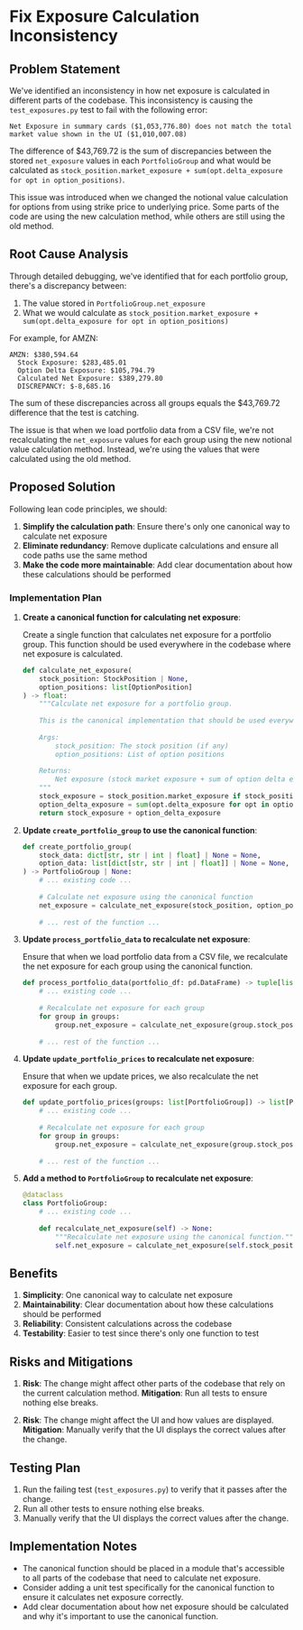 # Fix Exposure Calculation Inconsistency

## Problem Statement

We've identified an inconsistency in how net exposure is calculated in different parts of the codebase. This inconsistency is causing the `test_exposures.py` test to fail with the following error:

```
Net Exposure in summary cards ($1,053,776.80) does not match the total market value shown in the UI ($1,010,007.08)
```

The difference of $43,769.72 is the sum of discrepancies between the stored `net_exposure` values in each `PortfolioGroup` and what would be calculated as `stock_position.market_exposure + sum(opt.delta_exposure for opt in option_positions)`.

This issue was introduced when we changed the notional value calculation for options from using strike price to underlying price. Some parts of the code are using the new calculation method, while others are still using the old method.

## Root Cause Analysis

Through detailed debugging, we've identified that for each portfolio group, there's a discrepancy between:

1. The value stored in `PortfolioGroup.net_exposure`
2. What we would calculate as `stock_position.market_exposure + sum(opt.delta_exposure for opt in option_positions)`

For example, for AMZN:
```
AMZN: $380,594.64
  Stock Exposure: $283,485.01
  Option Delta Exposure: $105,794.79
  Calculated Net Exposure: $389,279.80
  DISCREPANCY: $-8,685.16
```

The sum of these discrepancies across all groups equals the $43,769.72 difference that the test is catching.

The issue is that when we load portfolio data from a CSV file, we're not recalculating the `net_exposure` values for each group using the new notional value calculation method. Instead, we're using the values that were calculated using the old method.

## Proposed Solution

Following lean code principles, we should:

1. **Simplify the calculation path**: Ensure there's only one canonical way to calculate net exposure
2. **Eliminate redundancy**: Remove duplicate calculations and ensure all code paths use the same method
3. **Make the code more maintainable**: Add clear documentation about how these calculations should be performed

### Implementation Plan

1. **Create a canonical function for calculating net exposure**:

   Create a single function that calculates net exposure for a portfolio group. This function should be used everywhere in the codebase where net exposure is calculated.

   ```python
   def calculate_net_exposure(
       stock_position: StockPosition | None,
       option_positions: list[OptionPosition]
   ) -> float:
       """Calculate net exposure for a portfolio group.
       
       This is the canonical implementation that should be used everywhere in the codebase.
       
       Args:
           stock_position: The stock position (if any)
           option_positions: List of option positions
           
       Returns:
           Net exposure (stock market exposure + sum of option delta exposures)
       """
       stock_exposure = stock_position.market_exposure if stock_position else 0.0
       option_delta_exposure = sum(opt.delta_exposure for opt in option_positions)
       return stock_exposure + option_delta_exposure
   ```

2. **Update `create_portfolio_group` to use the canonical function**:

   ```python
   def create_portfolio_group(
       stock_data: dict[str, str | int | float] | None = None,
       option_data: list[dict[str, str | int | float]] | None = None,
   ) -> PortfolioGroup | None:
       # ... existing code ...
       
       # Calculate net exposure using the canonical function
       net_exposure = calculate_net_exposure(stock_position, option_positions)
       
       # ... rest of the function ...
   ```

3. **Update `process_portfolio_data` to recalculate net exposure**:

   Ensure that when we load portfolio data from a CSV file, we recalculate the net exposure for each group using the canonical function.

   ```python
   def process_portfolio_data(portfolio_df: pd.DataFrame) -> tuple[list[PortfolioGroup], PortfolioSummary, dict]:
       # ... existing code ...
       
       # Recalculate net exposure for each group
       for group in groups:
           group.net_exposure = calculate_net_exposure(group.stock_position, group.option_positions)
       
       # ... rest of the function ...
   ```

4. **Update `update_portfolio_prices` to recalculate net exposure**:

   Ensure that when we update prices, we also recalculate the net exposure for each group.

   ```python
   def update_portfolio_prices(groups: list[PortfolioGroup]) -> list[PortfolioGroup]:
       # ... existing code ...
       
       # Recalculate net exposure for each group
       for group in groups:
           group.net_exposure = calculate_net_exposure(group.stock_position, group.option_positions)
       
       # ... rest of the function ...
   ```

5. **Add a method to `PortfolioGroup` to recalculate net exposure**:

   ```python
   @dataclass
   class PortfolioGroup:
       # ... existing code ...
       
       def recalculate_net_exposure(self) -> None:
           """Recalculate net exposure using the canonical function."""
           self.net_exposure = calculate_net_exposure(self.stock_position, self.option_positions)
   ```

## Benefits

1. **Simplicity**: One canonical way to calculate net exposure
2. **Maintainability**: Clear documentation about how these calculations should be performed
3. **Reliability**: Consistent calculations across the codebase
4. **Testability**: Easier to test since there's only one function to test

## Risks and Mitigations

1. **Risk**: The change might affect other parts of the codebase that rely on the current calculation method.
   **Mitigation**: Run all tests to ensure nothing else breaks.

2. **Risk**: The change might affect the UI and how values are displayed.
   **Mitigation**: Manually verify that the UI displays the correct values after the change.

## Testing Plan

1. Run the failing test (`test_exposures.py`) to verify that it passes after the change.
2. Run all other tests to ensure nothing else breaks.
3. Manually verify that the UI displays the correct values after the change.

## Implementation Notes

- The canonical function should be placed in a module that's accessible to all parts of the codebase that need to calculate net exposure.
- Consider adding a unit test specifically for the canonical function to ensure it calculates net exposure correctly.
- Add clear documentation about how net exposure should be calculated and why it's important to use the canonical function.
